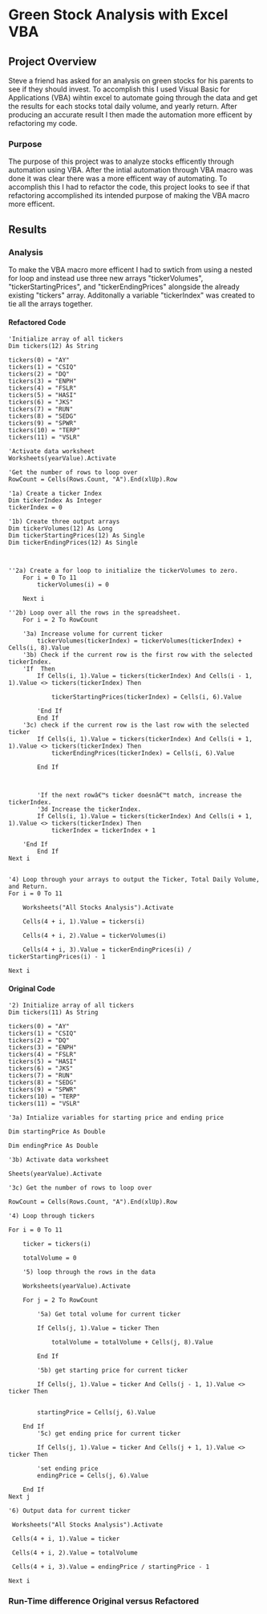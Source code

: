 # Green Stock Analysis with Excel VBA

## Project Overview

Steve a friend has asked for an analysis on green stocks for his parents to see if they should invest. To accomplish this I used Visual Basic for Applications (VBA) wihtin excel to automate going through the data and get the results for each stocks total daily volume, and yearly return. After producing an accurate result I then made the automation more efficent by refactoring my code.

### Purpose
The purpose of this project was to analyze stocks efficently through automation using VBA. After the intial automation through VBA macro was done it was clear there was a more efficent way of automating. To accomplish this I had to refactor the code, this project looks to see if that refactoring accomplished its intended purpose of making the VBA macro more efficent.

## Results

### Analysis
To make the VBA macro more efficent I had to swtich from using a nested for loop and instead use three new arrays "tickerVolumes", "tickerStartingPrices", and "tickerEndingPrices" alongside the already existing "tickers" array. Additonally a variable "tickerIndex" was created to tie all the arrays together. 

#### Refactored Code

    'Initialize array of all tickers
    Dim tickers(12) As String
    
    tickers(0) = "AY"
    tickers(1) = "CSIQ"
    tickers(2) = "DQ"
    tickers(3) = "ENPH"
    tickers(4) = "FSLR"
    tickers(5) = "HASI"
    tickers(6) = "JKS"
    tickers(7) = "RUN"
    tickers(8) = "SEDG"
    tickers(9) = "SPWR"
    tickers(10) = "TERP"
    tickers(11) = "VSLR"
    
    'Activate data worksheet
    Worksheets(yearValue).Activate
    
    'Get the number of rows to loop over
    RowCount = Cells(Rows.Count, "A").End(xlUp).Row
   
    '1a) Create a ticker Index
    Dim tickerIndex As Integer
    tickerIndex = 0

    '1b) Create three output arrays
    Dim tickerVolumes(12) As Long
    Dim tickerStartingPrices(12) As Single
    Dim tickerEndingPrices(12) As Single
    
    
    
    ''2a) Create a for loop to initialize the tickerVolumes to zero.
        For i = 0 To 11
            tickerVolumes(i) = 0
            
        Next i
        
    ''2b) Loop over all the rows in the spreadsheet.
        For i = 2 To RowCount
        
        '3a) Increase volume for current ticker
            tickerVolumes(tickerIndex) = tickerVolumes(tickerIndex) + Cells(i, 8).Value
        '3b) Check if the current row is the first row with the selected tickerIndex.
        'If  Then
            If Cells(i, 1).Value = tickers(tickerIndex) And Cells(i - 1, 1).Value <> tickers(tickerIndex) Then
                
                tickerStartingPrices(tickerIndex) = Cells(i, 6).Value
                
            'End If
            End If
        '3c) check if the current row is the last row with the selected ticker
            If Cells(i, 1).Value = tickers(tickerIndex) And Cells(i + 1, 1).Value <> tickers(tickerIndex) Then
                tickerEndingPrices(tickerIndex) = Cells(i, 6).Value
                
            End If
    
            
            
            'If the next rowâ€™s ticker doesnâ€™t match, increase the tickerIndex.
            '3d Increase the tickerIndex.
            If Cells(i, 1).Value = tickers(tickerIndex) And Cells(i + 1, 1).Value <> tickers(tickerIndex) Then
                tickerIndex = tickerIndex + 1
            
        'End If
            End If
    Next i
    
    
    '4) Loop through your arrays to output the Ticker, Total Daily Volume, and Return.
    For i = 0 To 11
        
        Worksheets("All Stocks Analysis").Activate
        
        Cells(4 + i, 1).Value = tickers(i)
        
        Cells(4 + i, 2).Value = tickerVolumes(i)
        
        Cells(4 + i, 3).Value = tickerEndingPrices(i) / tickerStartingPrices(i) - 1
        
    Next i
#### Original Code
    '2) Initialize array of all tickers
    Dim tickers(11) As String
    
    tickers(0) = "AY"
    tickers(1) = "CSIQ"
    tickers(2) = "DQ"
    tickers(3) = "ENPH"
    tickers(4) = "FSLR"
    tickers(5) = "HASI"
    tickers(6) = "JKS"
    tickers(7) = "RUN"
    tickers(8) = "SEDG"
    tickers(9) = "SPWR"
    tickers(10) = "TERP"
    tickers(11) = "VSLR"
    
    '3a) Intialize variables for starting price and ending price
    
    Dim startingPrice As Double
    
    Dim endingPrice As Double
    
    '3b) Activate data worksheet
    
    Sheets(yearValue).Activate
    
    '3c) Get the number of rows to loop over
    
    RowCount = Cells(Rows.Count, "A").End(xlUp).Row
    
    '4) Loop through tickers
    
    For i = 0 To 11
    
        ticker = tickers(i)
        
        totalVolume = 0
        
        '5) loop through the rows in the data
        
        Worksheets(yearValue).Activate
        
        For j = 2 To RowCount
        
            '5a) Get total volume for current ticker
            
            If Cells(j, 1).Value = ticker Then
                
                totalVolume = totalVolume + Cells(j, 8).Value
                
            End If

            '5b) get starting price for current ticker
            
            If Cells(j, 1).Value = ticker And Cells(j - 1, 1).Value <> ticker Then
        
            
            startingPrice = Cells(j, 6).Value
        
        End If
            '5c) get ending price for current ticker
            
            If Cells(j, 1).Value = ticker And Cells(j + 1, 1).Value <> ticker Then
            
            'set ending price
            endingPrice = Cells(j, 6).Value
        
        End If
    Next j
   
    '6) Output data for current ticker
   
     Worksheets("All Stocks Analysis").Activate
   
     Cells(4 + i, 1).Value = ticker
   
     Cells(4 + i, 2).Value = totalVolume
   
     Cells(4 + i, 3).Value = endingPrice / startingPrice - 1
   
    Next i
    
### Run-Time difference Original versus Refactored
